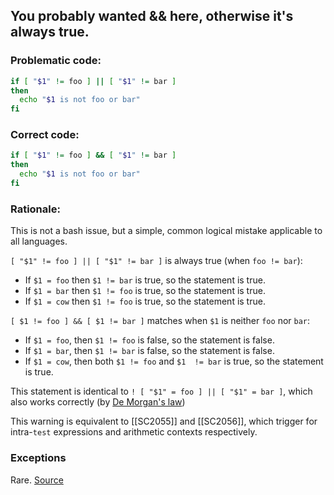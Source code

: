 ## You probably wanted && here, otherwise it's always true.

### Problematic code:

```sh
if [ "$1" != foo ] || [ "$1" != bar ]
then
  echo "$1 is not foo or bar"
fi
```

### Correct code:

```sh
if [ "$1" != foo ] && [ "$1" != bar ]
then
  echo "$1 is not foo or bar"
fi
```

### Rationale:

This is not a bash issue, but a simple, common logical mistake applicable to all languages. 

`[ "$1" != foo ] || [ "$1" != bar ]` is always true (when `foo != bar`):

* If `$1 = foo` then `$1 != bar` is true, so the statement is true.
* If `$1 = bar` then `$1 != foo` is true, so the statement is true.
* If `$1 = cow` then `$1 != foo` is true, so the statement is true.

`[ $1 != foo ] && [ $1 != bar ]` matches when `$1` is neither `foo` nor `bar`:

* If `$1 = foo`, then `$1 != foo` is false, so the statement is false.
* If `$1 = bar`, then `$1 != bar` is false, so the statement is false.
* If `$1 = cow`, then both `$1 != foo` and `$1  != bar` is true, so the statement is true.

This statement is identical to `! [ "$1" = foo ] || [ "$1" = bar ]`, which also works correctly (by [De Morgan's law](https://en.wikipedia.org/wiki/De_Morgan%27s_laws))

This warning is equivalent to [[SC2055]] and [[SC2056]], which trigger for intra-`test` expressions and arithmetic contexts respectively.

### Exceptions

Rare.
[Source](https://github.com/koalaman/shellcheck/wiki/SC2252)

